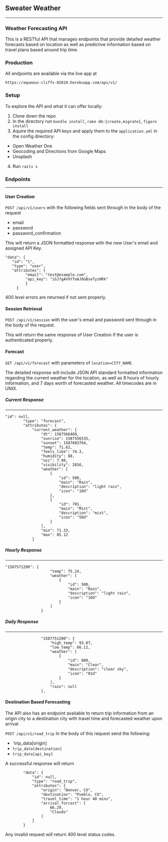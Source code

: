 ## Sweater Weather
---

### Weather Forecasting API

This is a RESTful API that manages endpoints that provide detailed weather forecasts based on location as well as predictive information based on travel plans based around trip time.

### Production

All endpoints are available via the live app at

`https://aqueous-cliffs-02019.herokuapp.com/api/v1/`

### Setup

To explore the API and what it can offer locally:

1. Clone down the repo
2. In the directory run `bundle install`, `rake db:{create,migrate}`, `figaro install`
3. Aquire the required API keys and apply them to the `application.yml` in the config directory:
  * Open Weather One
  * Geocoding and Directions from Google Maps
  * Unsplash
4. Run `rails s`

### Endpoints
---

#### User Creation

`POST /api/v1/users` with the following fields sent through in the body of the request
* email
* password
* password_confirmation

This will return a JSON formatted response with the new User's email and assigned API Key.

```
"data": {
   "id": "1",
   "type": "user",
   "attributes": {
         "email": "test@example.com",
         "api_key": "iGJ7gAVXYToAJ6GBseTyzHRk"
         }
     }
```

400 level errors are returned if not sent properly.

#### Session Retrieval

`POST /api/v1/session` with the user's email and password sent through in the body of the request.

This will return the same response of User Creation if the user is authenticated properly.

#### Forecast

`GET /api/v1/forecast` with parameters of `location=CITY_NAME`.

The detailed response will include JSON API standard formatted information regarding the current weather for the location, as well as 8 hours of hourly information, and 7 days worth of forecasted weather.  All timecodes are in UNIX.

##### Current Response
---
```
"id": null,
        "type": "forecast",
        "attributes": {
            "current_weather": {
                "dt": 1587566460,
                "sunrise": 1587556535,
                "sunset": 1587603764,
                "temp": 71.62,
                "feels_like": 74.3,
                "humidity": 88,
                "uvi": 7.98,
                "visibility": 2816,
                "weather": [
                    {
                        "id": 500,
                        "main": "Rain",
                        "description": "light rain",
                        "icon": "10d"
                    },
                    {
                        "id": 701,
                        "main": "Mist",
                        "description": "mist",
                        "icon": "50d"
                    }
                ],
                "min": 71.33,
                "max": 85.12
            }
```

##### Hourly Response
---
```
"1587571200": {
                    "temp": 75.24,
                    "weather": [
                        {
                            "id": 500,
                            "main": "Rain",
                            "description": "light rain",
                            "icon": "10d"
                        }
                    ]
                }
```

##### Daily Response
---
```
                "1587751200": {
                    "high_temp": 93.87,
                    "low_temp": 66.11,
                    "weather": [
                        {
                            "id": 800,
                            "main": "Clear",
                            "description": "clear sky",
                            "icon": "01d"
                        }
                    ],
                    "rain": null
                },
```

#### Destination Based Forecasting

The API also has an endpoint available to return trip information from an origin city to a destination city with travel time and forecasted weather upon arrival.

`POST /api/v1/road_trip` In the body of this request send the following:
* `trip_data[origin]
* `trip_data[destination]`
* `trip_data[api_key]`

A successful response will return

```
        "data": {
            "id": null,
            "type": "road_trip",
            "attributes": {
                "origin": "Denver, CO",
                "destination": "Pueblo, CO",
                "travel_time": "1 hour 48 mins",
                "arrival_forcast": [
                    66.29,
                    "Clouds"
                ]
            }
        }
```

Any invalid request will return 400 level status codes.
